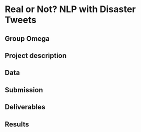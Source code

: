 # Real or Not? NLP with Disaster Tweets
## Group Omega

## Project description

## Data

## Submission

## Deliverables

## Results
